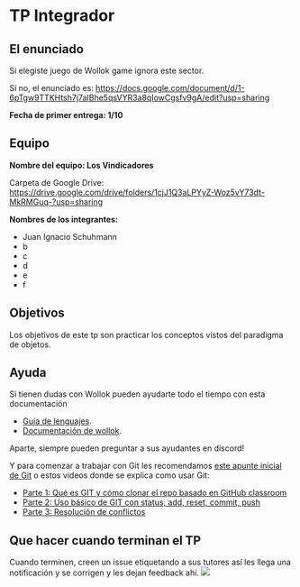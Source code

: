 # TP Integrador

## El enunciado

Si elegiste juego de Wollok game ignora este sector.

Si no, el enunciado es: https://docs.google.com/document/d/1-6pTgw9TTKHtsh7j7aIBhe5qsVYR3a8qIowCgsfv9gA/edit?usp=sharing

**Fecha de primer entrega: 1/10**

## Equipo

**Nombre del equipo: Los Vindicadores** 

Carpeta de Google Drive: https://drive.google.com/drive/folders/1cjJ1Q3aLPYyZ-Woz5vY73dt-MkRMGuq-?usp=sharing

**Nombres de los integrantes:**
- Juan Ignacio Schuhmann
- b
- c
- d
- e
- f


## Objetivos

Los objetivos de este tp son practicar los conceptos vistos del paradigma de objetos.

## Ayuda

Si tienen dudas con Wollok pueden ayudarte todo el tiempo con esta documentación

- [Guía de lenguajes](https://docs.google.com/document/d/1oJ-tyQJoBtJh0kFcsV9wSUpgpopjGtoyhJdPUdjFIJQ/edit?usp=sharing).
- [Documentación de wollok](https://www.wollok.org/documentacion/wollokdoc/).

Aparte, siempre pueden preguntar a sus ayudantes en discord!

Y para comenzar a trabajar con Git les recomendamos [este apunte inicial de Git](https://docs.google.com/document/d/1ozqfYCwt-37stynmgAd5wJlNOFKWYQeIZoeqXpAEs0I/edit) o estos videos donde se explica como usar Git:
- [Parte 1: Qué es GIT y cómo clonar el repo basado en GitHub classroom](https://www.youtube.com/watch?v=rRKe7l-ZNvM)
- [Parte 2: Uso básico de GIT con status, add, reset, commit, push](https://www.youtube.com/watch?v=OgasfM5qJJE)
- [Parte 3: Resolución de conflictos](https://www.youtube.com/watch?v=sKcN7cWFniw)

## Que hacer cuando terminan el TP

Cuando terminen, creen un issue etiquetando a sus tutores así les llega una notificación y se corrigen y les dejan feedback ahí.
![](https://i.imgur.com/ypeXpBw.gif)
